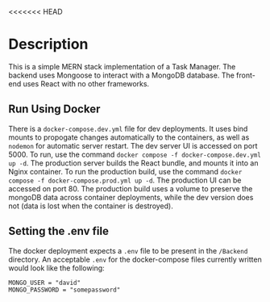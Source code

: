 <<<<<<< HEAD

# Description

This is a simple MERN stack implementation of a Task Manager. The backend uses Mongoose to interact with a MongoDB database.
The front-end uses React with no other frameworks.

## Run Using Docker

There is a `docker-compose.dev.yml` file for dev deployments. It uses bind mounts to propogate changes automatically
to the containers, as well as `nodemon` for automatic server restart. The dev server UI is accessed on port 5000.
To run, use the command `docker compose -f docker-compose.dev.yml up -d`. The production server builds the React bundle,
and mounts it into an Nginx container. To run the production build, use the command `docker compose -f docker-compose.prod.yml up -d`.
The production UI can be accessed on port 80. The production build uses a volume to preserve the mongoDB data across container deployments,
while the dev version does not (data is lost when the container is destroyed).

## Setting the .env file

The docker deployment expects a `.env` file to be present in the `/Backend` directory. An acceptable `.env` for the docker-compose files
currently written would look like the following:

```
MONGO_USER = "david"
MONGO_PASSWORD = "somepassword"
```
